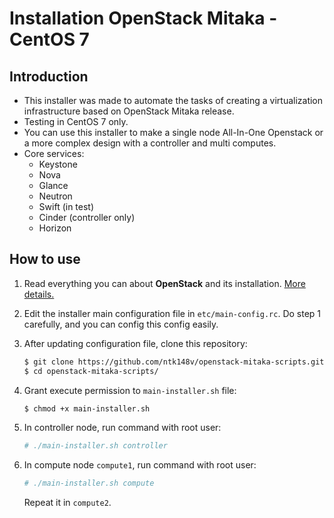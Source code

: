 # Installation OpenStack Mitaka - CentOS 7

## Introduction

- This installer was made to automate the tasks of creating a virtualization infrastructure based on OpenStack Mitaka release.
- Testing in CentOS 7 only.
- You can use this installer to make a single node All-In-One Openstack or a more complex design with a controller and multi computes.
- Core services:
	+ Keystone
	+ Nova
	+ Glance
	+ Neutron
	+ Swift (in test)
	+ Cinder (controller only)
	+ Horizon

## How to use

1. Read everything you can about **OpenStack** and its installation. [More details.](https://docs.openstack.org/mitaka/install-guide-rdo/)

2. Edit the installer main configuration file in `etc/main-config.rc`. Do step 1 carefully, and you can config this config easily.

3. After updating configuration file, clone this repository:

	```bash
	$ git clone https://github.com/ntk148v/openstack-mitaka-scripts.git
	$ cd openstack-mitaka-scripts/
	```

4. Grant execute permission to `main-installer.sh` file:

	```bash
	$ chmod +x main-installer.sh
	```

5. In controller node, run command with root user:

	```bash
	# ./main-installer.sh controller
	```

6. In compute node `compute1`, run command with root user:

	```bash
	# ./main-installer.sh compute
	```

	Repeat it in `compute2`.

